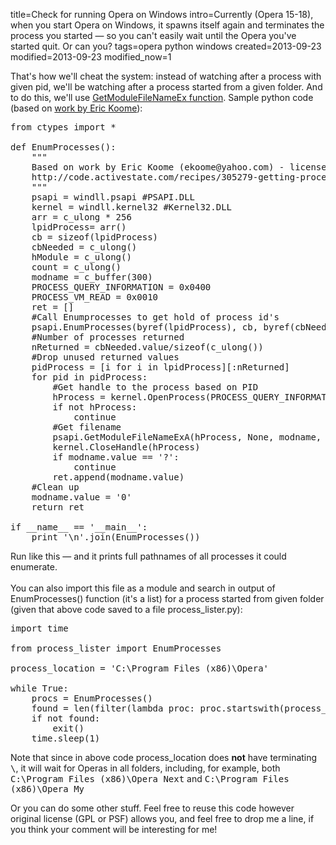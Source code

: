 title=Check for running Opera on Windows
intro=Currently (Opera 15-18), when you start Opera on Windows, it spawns itself again and terminates the process you started — so you can't easily wait until the Opera you've started quit. Or can you?
tags=opera python windows
created=2013-09-23
modified=2013-09-23
modified_now=1

<div>

<p>That's how we'll cheat the system: instead of watching after a process with given pid, we'll be watching after a process started from a given folder. And to do this, we'll use <a href="http://msdn.microsoft.com/en-us/library/windows/desktop/ms682629(v=vs.85).aspx">GetModuleFileNameEx function</a>. Sample python code (based on <a href="http://code.activestate.com/recipes/305279-getting-process-information-on-windows/">work by Eric Koome</a>):</p>

<pre>from ctypes import *

def EnumProcesses():
	"""
	Based on work by Eric Koome (ekoome@yahoo.com) - license GPL or PSF:
	http://code.activestate.com/recipes/305279-getting-process-information-on-windows/
	"""
	psapi = windll.psapi #PSAPI.DLL
	kernel = windll.kernel32 #Kernel32.DLL
	arr = c_ulong * 256
	lpidProcess= arr()
	cb = sizeof(lpidProcess)
	cbNeeded = c_ulong()
	hModule = c_ulong()
	count = c_ulong()
	modname = c_buffer(300)
	PROCESS_QUERY_INFORMATION = 0x0400
	PROCESS_VM_READ = 0x0010
	ret = []
	#Call Enumprocesses to get hold of process id's
	psapi.EnumProcesses(byref(lpidProcess), cb, byref(cbNeeded))
	#Number of processes returned
	nReturned = cbNeeded.value/sizeof(c_ulong())
	#Drop unused returned values
	pidProcess = [i for i in lpidProcess][:nReturned]
	for pid in pidProcess:
		#Get handle to the process based on PID
		hProcess = kernel.OpenProcess(PROCESS_QUERY_INFORMATION | PROCESS_VM_READ, False, pid)
		if not hProcess:
			continue
		#Get filename
		psapi.GetModuleFileNameExA(hProcess, None, modname, sizeof(modname))
		kernel.CloseHandle(hProcess)
		if modname.value == '?':
			continue
		ret.append(modname.value)
	#Clean up
	modname.value = '0'
	return ret

if __name__ == '__main__':
	print '\n'.join(EnumProcesses())
</pre>

<p>Run like this — and it prints full pathnames of all processes it could enumerate.<br><br>You can also import this file as a module and search in output of EnumProcesses() function (it's a list) for a process started from given folder (given that above code saved to a file process_lister.py):</p>

<pre>import time

from process_lister import EnumProcesses

process_location = 'C:\Program Files (x86)\Opera'

while True:
	procs = EnumProcesses()
	found = len(filter(lambda proc: proc.startswith(process_location), procs)) &gt; 0
	if not found:
		exit()
	time.sleep(1)
</pre>
<p>Note that since in above code process_location does <strong>not</strong> have terminating <tt>\</tt>, it will wait for Operas in all folders, including, for example, both <tt>C:\Program Files (x86)\Opera Next</tt> and <tt>C:\Program Files (x86)\Opera My</tt></p>

<p>Or you can do some other stuff. Feel free to reuse this code however original license (GPL or PSF) allows you, and feel free to drop me a line, if you think your comment will be interesting for me!</p>

<script src="/microlight.js"></script>
<script>microlight.reset('pre')</script>
</div>
